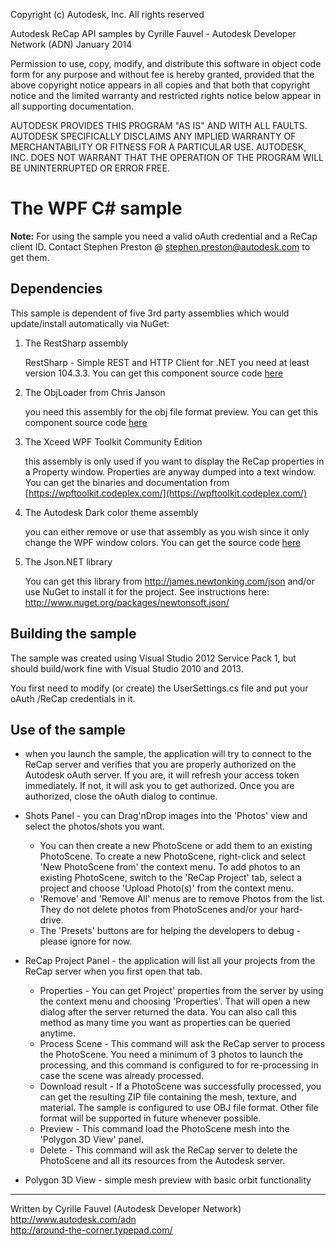 Copyright (c) Autodesk, Inc. All rights reserved 

Autodesk ReCap API samples
by Cyrille Fauvel - Autodesk Developer Network (ADN)
January 2014

Permission to use, copy, modify, and distribute this software in
object code form for any purpose and without fee is hereby granted, 
provided that the above copyright notice appears in all copies and 
that both that copyright notice and the limited warranty and
restricted rights notice below appear in all supporting 
documentation.

AUTODESK PROVIDES THIS PROGRAM "AS IS" AND WITH ALL FAULTS. 
AUTODESK SPECIFICALLY DISCLAIMS ANY IMPLIED WARRANTY OF
MERCHANTABILITY OR FITNESS FOR A PARTICULAR USE.  AUTODESK, INC. 
DOES NOT WARRANT THAT THE OPERATION OF THE PROGRAM WILL BE
UNINTERRUPTED OR ERROR FREE.
 
 
The WPF C# sample
=======================

<b>Note:</b> For using the sample you need a valid oAuth credential and a ReCap client ID. Contact Stephen Preston @ stephen.preston@autodesk.com to get them.


Dependencies
--------------------
This sample is dependent of five 3rd party assemblies which would update/install automatically via NuGet:

1. The RestSharp assembly

     RestSharp - Simple REST and HTTP Client for .NET
	 you need at least version 104.3.3. You can get this component source code [here](http://restsharp.org/)

2. The ObjLoader from Chris Janson

     you need this assembly for the obj file format preview. You can get this component source code [here](https://github.com/ChrisJansson/ObjLoader)

3. The Xceed WPF Toolkit Community Edition

     this assembly is only used if you want to display the ReCap properties in a Property window. Properties are anyway dumped into a text window. 
	 You can get the binaries and documentation from [https://wpftoolkit.codeplex.com/](https://wpftoolkit.codeplex.com/)

4. The Autodesk Dark color theme assembly

     you can either remove or use that assembly as you wish since it only change the WPF window colors.
	 You can get the source code [here](https://github.com/ADN-DevTech/Maya-Net-Wpf-DarkScheme)

5. The Json.NET library

	 You can get this library from http://james.newtonking.com/json and/or use NuGet to install it for the project. See instructions here: http://www.nuget.org/packages/newtonsoft.json/

	 
Building the sample
---------------------------

The sample was created using Visual Studio 2012 Service Pack 1, but should build/work fine with Visual Studio 2010 and 2013.

You first need to modify (or create) the UserSettings.cs file and put your oAuth /ReCap credentials in it.
	 
Use of the sample
-------------------------

* when you launch the sample, the application will try to connect to the ReCap server and verifies that you are properly authorized on the Autodesk oAuth server. 
If you are, it will refresh your access token immediately. If not, it will ask you to get authorized. Once you are authorized, close the oAuth dialog to continue.

* Shots Panel - you can Drag'nDrop images into the 'Photos' view and select the photos/shots you want. 

   * You can then create a new PhotoScene or add them to an existing PhotoScene. To create a new PhotoScene, right-click and select 'New PhotoScene from'
   the context menu. To add photos to an existing PhotoScene, switch to the 'ReCap Project' tab, select a project and choose 'Upload Photo(s)' from the context menu.
   * 'Remove' and 'Remove All' menus are to remove Photos from the list. They do not delete photos from PhotoScenes and/or your hard-drive.
   * The 'Presets' buttons are for helping the developers to debug - please ignore for now.
   
* ReCap Project Panel - the application will list all your projects from the ReCap server when you first open that tab.

   * Properties - You can get Project' properties from the server  by using the context menu and choosing 'Properties'. That will open a new dialog after the server returned the data.
   You can also call this method as many time you want as properties can be queried anytime.
   * Process Scene -  This command will ask the ReCap server to process the PhotoScene. You need a minimum of 3 photos to launch the processing, and this command is configured
   to for re-processing in case the scene was already processed.
   * Download result - If a PhotoScene was successfully processed, you can get the resulting ZIP file containing the mesh, texture, and material. The sample is configured to use OBJ file format.
   Other  file format will be supported in future whenever possible.
   * Preview - This command load the PhotoScene mesh into the 'Polygon 3D View' panel.
   * Delete - This command will ask the ReCap server to delete the PhotoScene and all its resources from the Autodesk server.
   
* Polygon 3D View - simple mesh preview with basic orbit functionality


--------
Written by Cyrille Fauvel (Autodesk Developer Network)  
http://www.autodesk.com/adn  
http://around-the-corner.typepad.com/  
